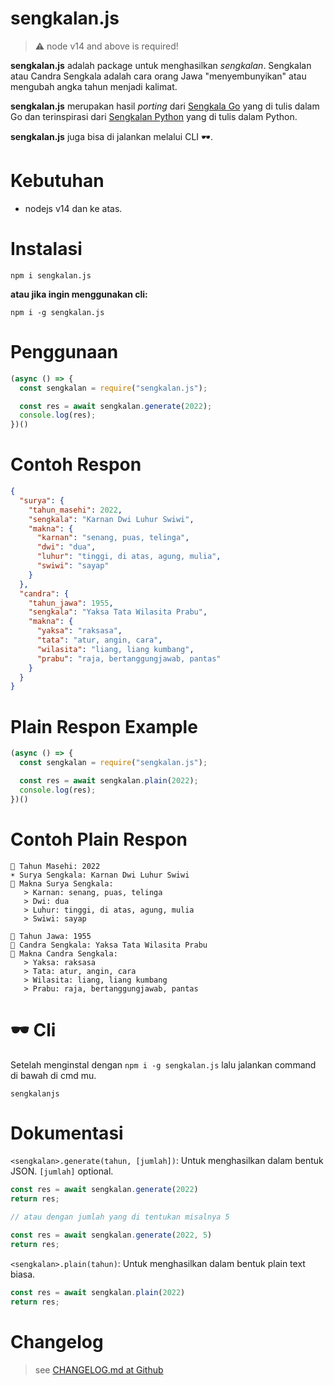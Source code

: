 # sengkalan.js
> ⚠️ node v14 and above is required!

**sengkalan.js** adalah package untuk menghasilkan _sengkalan_. Sengkalan atau Candra Sengkala adalah cara orang Jawa "menyembunyikan" atau mengubah angka tahun menjadi kalimat.

**sengkalan.js** merupakan hasil _porting_ dari [Sengkala Go](https://github.com/matriphe/sengkala) yang di tulis dalam Go dan terinspirasi dari [Sengkalan Python](https://github.com/lantip/sengkalan/) yang di tulis dalam Python.

**sengkalan.js** juga bisa di jalankan melalui CLI 🕶️.

# Kebutuhan
- nodejs v14 dan ke atas.

# Instalasi
```cli
npm i sengkalan.js
```

**atau jika ingin menggunakan cli:**

```cli
npm i -g sengkalan.js
```

# Penggunaan
```js
(async () => {
  const sengkalan = require("sengkalan.js");

  const res = await sengkalan.generate(2022);
  console.log(res);
})()
```

# Contoh Respon
```json
{
  "surya": {
    "tahun_masehi": 2022,
    "sengkala": "Karnan Dwi Luhur Swiwi",
    "makna": {
      "karnan": "senang, puas, telinga",
      "dwi": "dua",
      "luhur": "tinggi, di atas, agung, mulia",
      "swiwi": "sayap"
    }
  },
  "candra": {
    "tahun_jawa": 1955,
    "sengkala": "Yaksa Tata Wilasita Prabu",
    "makna": {
      "yaksa": "raksasa",
      "tata": "atur, angin, cara",
      "wilasita": "liang, liang kumbang",
      "prabu": "raja, bertanggungjawab, pantas"
    }
  }
}
```

# Plain Respon Example
```js
(async () => {
  const sengkalan = require("sengkalan.js");

  const res = await sengkalan.plain(2022);
  console.log(res);
})()
```

# Contoh Plain Respon
```cli
📅 Tahun Masehi: 2022
☀ Surya Sengkala: Karnan Dwi Luhur Swiwi
📜 Makna Surya Sengkala:
   > Karnan: senang, puas, telinga
   > Dwi: dua
   > Luhur: tinggi, di atas, agung, mulia
   > Swiwi: sayap

📅 Tahun Jawa: 1955
🌙 Candra Sengkala: Yaksa Tata Wilasita Prabu
📜 Makna Candra Sengkala:
   > Yaksa: raksasa
   > Tata: atur, angin, cara
   > Wilasita: liang, liang kumbang
   > Prabu: raja, bertanggungjawab, pantas
```

# 🕶️ Cli
Setelah menginstal dengan `npm i -g sengkalan.js` lalu jalankan command di bawah di cmd mu.

```cli
sengkalanjs
```

# Dokumentasi
`<sengkalan>.generate(tahun, [jumlah])`: Untuk menghasilkan dalam bentuk JSON. `[jumlah]` optional.

```js
const res = await sengkalan.generate(2022)
return res;

// atau dengan jumlah yang di tentukan misalnya 5

const res = await sengkalan.generate(2022, 5)
return res;
```

`<sengkalan>.plain(tahun)`: Untuk menghasilkan dalam bentuk plain text biasa.
```js
const res = await sengkalan.plain(2022)
return res;
```

# Changelog
> see [CHANGELOG.md at Github](https://github.com/JastinXyz/sengkalan.js/blob/main/CHANGELOG.md)
